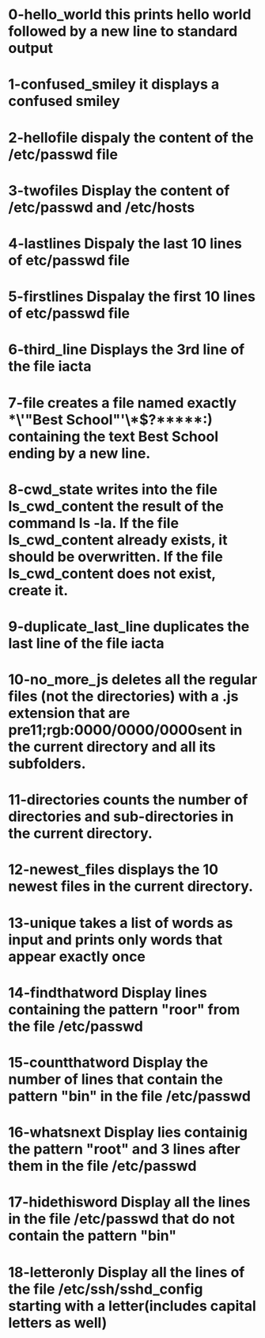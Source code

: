 # 0-hello_world this prints hello world followed by a new line to standard output

# 1-confused_smiley it displays a confused smiley

# 2-hellofile dispaly the content of the /etc/passwd file

# 3-twofiles Display the content of /etc/passwd and /etc/hosts

# 4-lastlines Dispaly the last 10 lines of etc/passwd file

# 5-firstlines Dispalay the first 10 lines of etc/passwd file

# 6-third_line Displays the 3rd line of the file iacta

# 7-file creates a file named exactly \*\\'"Best School"\'\\*$\?\*\*\*\*\*:) containing the text Best School ending by a new line.

# 8-cwd_state  writes into the file ls_cwd_content the result of the command ls -la. If the file ls_cwd_content already exists, it should be overwritten. If the file ls_cwd_content does not exist, create it.

# 9-duplicate_last_line  duplicates the last line of the file iacta

# 10-no_more_js deletes all the regular files (not the directories) with a .js extension that are pre11;rgb:0000/0000/0000sent in the current directory and all its subfolders.

# 11-directories counts the number of directories and sub-directories in the current directory.

# 12-newest_files displays the 10 newest files in the current directory.

# 13-unique  takes a list of words as input and prints only words that appear exactly once

# 14-findthatword Display lines containing the pattern "roor" from the file /etc/passwd

# 15-countthatword Display the number of lines that contain the pattern "bin" in the file /etc/passwd

# 16-whatsnext Display lies containig the pattern "root" and 3 lines after them in the file /etc/passwd

# 17-hidethisword Display all the lines in the file /etc/passwd that do not contain the pattern "bin"

# 18-letteronly Display all the lines of the file /etc/ssh/sshd_config starting with a letter(includes capital letters as well)